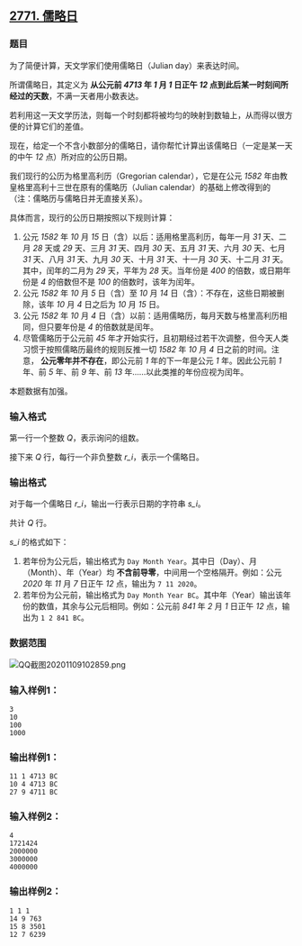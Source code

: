 ## [2771. 儒略日](https://www.acwing.com/problem/content/2773/)

### 题目

为了简便计算，天文学家们使用儒略日（Julian day）来表达时间。

所谓儒略日，其定义为 **从公元前 *4713* 年 *1* 月 *1* 日正午 *12* 点到此后某一时刻间所经过的天数**，不满一天者用小数表达。

若利用这一天文学历法，则每一个时刻都将被均匀的映射到数轴上，从而得以很方便的计算它们的差值。

现在，给定一个不含小数部分的儒略日，请你帮忙计算出该儒略日（一定是某一天的中午 *12* 点）所对应的公历日期。

我们现行的公历为格里高利历（Gregorian calendar），它是在公元 *1582* 年由教皇格里高利十三世在原有的儒略历（Julian calendar）的基础上修改得到的（注：儒略历与儒略日并无直接关系）。

具体而言，现行的公历日期按照以下规则计算：

1. 公元 *1582* 年 *10* 月 *15* 日（含）以后：适用格里高利历，每年一月 *31* 天、二月 *28* 天或 *29* 天、三月 *31* 天、四月 *30* 天、五月 *31* 天、六月 *30* 天、七月 *31* 天、八月 *31* 天、九月 *30* 天、十月 *31* 天、十一月 *30* 天、十二月 *31* 天。其中，闰年的二月为 *29* 天，平年为 *28* 天。当年份是 *400* 的倍数，或日期年份是 *4* 的倍数但不是 *100* 的倍数时，该年为闰年。
2. 公元 *1582* 年 *10* 月 *5* 日（含）至 *10* 月 *14* 日（含）：不存在，这些日期被删除，该年 *10* 月 *4* 日之后为 *10* 月 *15* 日。
3. 公元 *1582* 年 *10* 月 *4* 日（含）以前：适用儒略历，每月天数与格里高利历相同，但只要年份是 *4* 的倍数就是闰年。
4. 尽管儒略历于公元前 *45* 年才开始实行，且初期经过若干次调整，但今天人类习惯于按照儒略历最终的规则反推一切 *1582* 年 *10* 月 *4* 日之前的时间。注意， **公元零年并不存在**，即公元前 *1* 年的下一年是公元 *1* 年。因此公元前 *1* 年、前 *5* 年、前 *9* 年、前 *13* 年……以此类推的年份应视为闰年。

本题数据有加强。

### 输入格式

第一行一个整数 *Q*，表示询问的组数。

接下来 *Q* 行，每行一个非负整数 *r_i*，表示一个儒略日。

### 输出格式

对于每一个儒略日 *r_i*，输出一行表示日期的字符串 *s_i*。

共计 *Q* 行。

*s_i* 的格式如下：

1. 若年份为公元后，输出格式为 `Day Month Year`。其中日（Day）、月（Month）、年（Year）均 **不含前导零**，中间用一个空格隔开。例如：公元 *2020* 年 *11* 月 *7* 日正午 *12* 点，输出为 `7 11 2020`。
2. 若年份为公元前，输出格式为 `Day Month Year BC`。其中年（Year）输出该年份的数值，其余与公元后相同。例如：公元前 *841* 年 *2* 月 *1* 日正午 *12* 点，输出为 `1 2 841 BC`。

### 数据范围

 ![QQ截图20201109102859.png](https://cdn.acwing.com/media/article/image/2020/11/09/19_57e50cf622-QQ截图20201109102859.png)

### 输入样例1：

```
3
10
100
1000
```

### 输出样例1：

```
11 1 4713 BC
10 4 4713 BC
27 9 4711 BC
```

### 输入样例2：

```
4
1721424
2000000
3000000
4000000
```

### 输出样例2：

```
1 1 1
14 9 763
15 8 3501
12 7 6239
```
